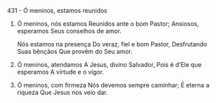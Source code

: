 431 - Ó meninos, estamos reunidos

1. Ó meninos, nós estamos
   Reunidos ante o bom Pastor;
   Ansiosos, esperamos
   Seus conselhos de amor.

   Nós estamos na presença
   Do veraz, fiel e bom Pastor,
   Desfrutando Suas bênçãos
   Que provêm do Seu amor.

2. Ó meninos, atendamos
   A Jesus, divino Salvador,
   Pois é d’Ele que esperamos
   A virtude e o vigor.

3. Ó meninos, com firmeza
   Nós devemos sempre caminhar;
   É eterna a riqueza
   Que Jesus nos veio dar.
